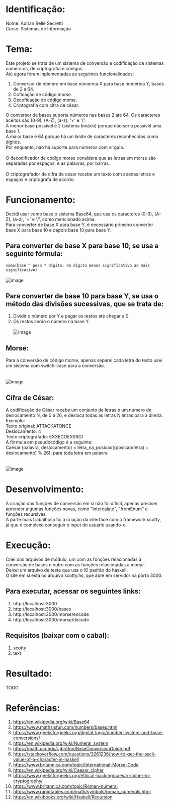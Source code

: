 # Identificação:
Nome: Adrian Bellé Secretti <br>
Curso: Sistemas de Informação

# Tema:
Este projeto se trata de um sistema de conversão e codificação de sistemas númericos, de criptografia e códigos. <br>
Até agora foram inplementadas as seguintes funcionalidades: <br>
1. Conversor de número em base númerica X para base numérica Y, bases de 2 a 64.
2. Coficação de código morse.
3. Decoficação de código morse.
4. Criptografia com cifra de césar.

O conversor de bases suporta números nas bases 2 até 64. Os caracteres aceitos são (0-9), (A-Z), (a-z), '+' e '/'. <br>
A menor base possível é 2 (sistema binário) porque não seria possível uma base 1. <br>
A maior base é 64 porque há um limite de caracteres reconhecidos como dígitos. <br>
Por enquanto, não há suporte para números com vírgula. <br>
<br>
O decodificador de código morse considera que as letras em morse são separadas por espaços, e as palavras, por barras. <br>
<br>
O criptografador de cifra de césar recebe um texto com apenas letras e espaços e criptografa de acordo. <br>

# Funcionamento:
Decidi usar como base o sistema Base64, que usa os caracteres (0-9), (A-Z), (a-z), '+' e '/', como mencionado acima. <br>
Para converter de base X para base Y, é necessário primeiro converter base X para base 10 e depois base 10 para base Y. <br>

## Para converter de base X para base 10, se usa a seguinte fórmula:
```soma(base ^ peso * dígito; do dígito menos significativo ao mais significativo)```
<br> <br>
![image](https://wikimedia.org/api/rest_v1/media/math/render/svg/ed875ba981decb322a05335f7efdb5490244d67f)

## Para converter de base 10 para base Y, se usa o método das divisões sucessivas, que se trata de:
1. Dividir o número por Y e pegar os restos até chegar a 0.
2. Os restos serão o número na base Y.
<br> <br>
![image](https://homework.study.com/cimages/multimages/16/capture14204776639827140608.png)

## Morse:
Para a conversão de código morse, apenas separei cada letra do texto usei um sistema com switch-case para a conversão. <br>
<br> <br>
![image](https://images.sampletemplates.com/wp-content/uploads/2015/05/12144219/Morse-Code-Chart-to-Download.jpg)

## Cifra de César:
A codificação de César recebe um conjunto de letras e um número de deslocamento N, de 0 a 26, e desloca todas as letras N letras para a direita. Exemplo: <br>
Texto original: ATTACKATONCE <br>
Deslocamento: 4 <br>
Texto criptografado: EXXEGOEXSRGI <br>
A fórmula em pseudocódigo é a seguinte: <br>
Caesar (palavra, deslocamento) = letra_na_posicao((posicao(letra) + deslocamento) % 26); para toda letra em palavra <br>
<br><br>
![image](https://media.geeksforgeeks.org/wp-content/uploads/ceaserCipher.png)

# Desenvolvimento:
A criação das funções de conversão em si não foi difícil, apenas precisei aprender algumas funções novas, como "intercalate", "fromEnum" e funções recursivas. <br>
A parte mais trabalhosa foi a criação da interface com o framework scotty, já que é complexo conseguir o input do usuário usando-o.

# Execução:
Criei dos arquivos de módulo, um com as funções relacionadas à conversão de bases e outro com as funções relacionadas a morse. <br>
Deixei um arquivo de teste que usa o IO padrão do haskell. <br>
O site em si está no arquivo scotty.hs, que abre em servidor na porta 3000. <br>
## Para executar, acessar os seguintes links:
1. http://localhost:3000
2. http://localhost:3000/bases
3. http://localhost:3000/morse/encode
4. http://localhost:3000/morse/decode

## Requisitos (baixar com o cabal):
1. scotty
2. text

# Resultado:
TODO

# Referências:
1. https://en.wikipedia.org/wiki/Base64
2. https://www.mathsisfun.com/numbers/bases.html
3. https://www.geeksforgeeks.org/digital-logic/number-system-and-base-conversions/
4. https://en.wikipedia.org/wiki/Numeral_system
5. https://math.ucr.edu/~jbritton/BaseConversionGuide.pdf
6. https://stackoverflow.com/questions/3261236/how-to-get-the-ascii-value-of-a-character-in-haskell
7. https://www.britannica.com/topic/International-Morse-Code
8. https://en.wikipedia.org/wiki/Caesar_cipher
9. https://www.geeksforgeeks.org/ethical-hacking/caesar-cipher-in-cryptography/
10. https://www.britannica.com/topic/Roman-numeral
11. https://www.rapidtables.com/math/symbols/roman_numerals.html
12. https://en.wikibooks.org/wiki/Haskell/Recursion
